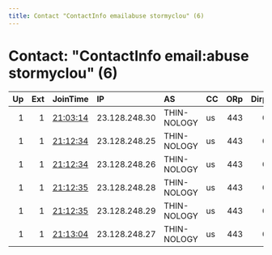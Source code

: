 ```yaml
---
title: Contact "ContactInfo emailabuse stormyclou" (6)
---
```


# Contact: "ContactInfo email:abuse stormyclou" (6)

|   Up |   Ext | JoinTime                                                                                              | IP            | AS          | CC   |   ORp |   Dirp | OS    | Version   | Nickname    |   eFamMembers |
|-----:|------:|:------------------------------------------------------------------------------------------------------|:--------------|:------------|:-----|------:|-------:|:------|:----------|:------------|--------------:|
|    1 |     1 | [21:03:14](https://nusenu.github.io/OrNetStats/w/relay/DE80EA0BBB79EA9179235FB8F0BA6C0E00698588.html) | 23.128.248.30 | THIN-NOLOGY | us   |   443 |      0 | Linux | 0.4.7.13  | StormyCloud |            21 |
|    1 |     1 | [21:12:34](https://nusenu.github.io/OrNetStats/w/relay/539938B3552A716CC3F5EC68310915752F7C8CA7.html) | 23.128.248.25 | THIN-NOLOGY | us   |   443 |      0 | Linux | 0.4.7.13  | StormyCloud |            21 |
|    1 |     1 | [21:12:34](https://nusenu.github.io/OrNetStats/w/relay/CBF7B41B16D7A79A59B0D1EE5FBE7AB143BE58A0.html) | 23.128.248.26 | THIN-NOLOGY | us   |   443 |      0 | Linux | 0.4.7.13  | StormyCloud |            21 |
|    1 |     1 | [21:12:35](https://nusenu.github.io/OrNetStats/w/relay/531A6F7F364AAF47B4D4F717435F76154FC78797.html) | 23.128.248.28 | THIN-NOLOGY | us   |   443 |      0 | Linux | 0.4.7.13  | StormyCloud |            21 |
|    1 |     1 | [21:12:35](https://nusenu.github.io/OrNetStats/w/relay/A53E6BEB8ACB4CAA435D902C25631A822DD9A7EA.html) | 23.128.248.29 | THIN-NOLOGY | us   |   443 |      0 | Linux | 0.4.7.13  | StormyCloud |            21 |
|    1 |     1 | [21:13:04](https://nusenu.github.io/OrNetStats/w/relay/90F80FC43DD79742ADAE8ED8ABA885E9172F99CE.html) | 23.128.248.27 | THIN-NOLOGY | us   |   443 |      0 | Linux | 0.4.7.13  | StormyCloud |            21 |
